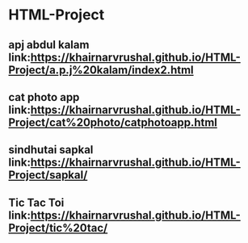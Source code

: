 # HTML-Project
## apj abdul kalam link:https://khairnarvrushal.github.io/HTML-Project/a.p.j%20kalam/index2.html
## cat photo app link:https://khairnarvrushal.github.io/HTML-Project/cat%20photo/catphotoapp.html
## sindhutai sapkal link:https://khairnarvrushal.github.io/HTML-Project/sapkal/
## Tic Tac Toi link:https://khairnarvrushal.github.io/HTML-Project/tic%20tac/
